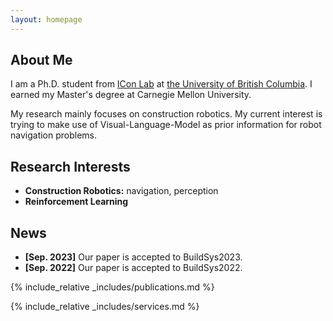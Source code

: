 ```yaml
---
layout: homepage
---
```


## About Me

I am a Ph.D. student from [ICon Lab](https://intelconstructlab.github.io/index.html) at [the University of British Columbia](https://www.ubc.ca/). I earned my Master's degree at Carnegie Mellon University. 

My research mainly focuses on construction robotics. My current interest is trying to make use of Visual-Language-Model as prior information for robot navigation problems.

## Research Interests

- **Construction Robotics:** navigation, perception
- **Reinforcement Learning** 

## News

- **[Sep. 2023]** Our paper is accepted to BuildSys2023.
- **[Sep. 2022]** Our paper is accepted to BuildSys2022.

{% include_relative _includes/publications.md %}

{% include_relative _includes/services.md %}
